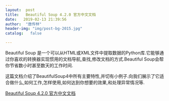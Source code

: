 ```yaml
---
layout:  post
title:   Beautiful Soup 4.2.0 官方中文文档
date:   2019-02-13 21:39:56
author:  "唐传林"
header-img: "img/post-bg-2015.jpg"
catalog:   false

---
```

Beautiful Soup
是一个可以从HTML或XML文件中提取数据的Python库.它能够通过你喜欢的转换器实现惯用的文档导航,查找,修改文档的方式.Beautiful
Soup会帮你节省数小时甚至数天的工作时间.

这篇文档介绍了BeautifulSoup4中所有主要特性,并切有小例子.向我们展示了它适合做什么,如何工作,怎样使用,如何达到你想要的效果,和处理异常情况等.

[ Beautiful Soup 4.2.0 官方中文文档
](https://www.crummy.com/software/BeautifulSoup/bs4/doc.zh/)


